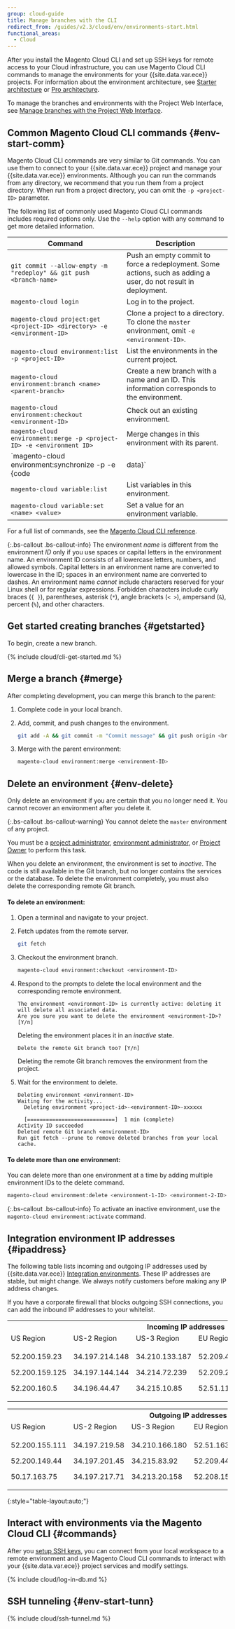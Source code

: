 ```yaml
---
group: cloud-guide
title: Manage branches with the CLI
redirect_from: /guides/v2.3/cloud/env/environments-start.html
functional_areas:
  - Cloud
---
```


After you install the Magento Cloud CLI and set up SSH keys for remote access to your Cloud infrastructure, you can use Magento Cloud CLI commands to manage the environments for your {{site.data.var.ece}} projects. For information about the environment architecture, see [Starter architecture]({{page.baseurl}}/cloud/architecture/starter-architecture.html) or [Pro architecture]({{page.baseurl}}/cloud/architecture/pro-architecture.html).

To manage the branches and environments with the Project Web Interface, see [Manage branches with the Project Web Interface]({{page.baseurl}}/cloud/project/branch-management-ui.html).

## Common Magento Cloud CLI commands {#env-start-comm}

Magento Cloud CLI commands are very similar to Git commands. You can use them to connect to your {{site.data.var.ece}} project and manage your  {{site.data.var.ece}} environments. Although you can run the commands from any directory, we recommend that you run them from a project directory. When run from a project directory, you can omit the `-p <project-ID>` parameter.

The following list of commonly used Magento Cloud CLI commands includes required options only. Use the `--help`
option with any command to get more detailed information. 

| Command                                                                                 | Description                                                                                                     |
| --------------------------------------------------------------------------------------- | --------------------------------------------------------------------------------------------------------------- |
| `git commit --allow-empty -m "redeploy" && git push <branch-name>`                      | Push an empty commit to force a redeployment. Some actions, such as adding a user, do not result in deployment. |
| `magento-cloud login`                                                                   | Log in to the project.                                                                                          |
| `magento-cloud project:get <project-ID> <directory> -e <environment-ID>`                | Clone a project to a directory. To clone the `master` environment, omit `-e <environment-ID>`.                  |
| `magento-cloud environment:list -p <project-ID>`                                        | List the environments in the current project.                                                                   |
| `magento-cloud environment:branch <name> <parent-branch>`                               | Create a new branch with a name and an ID. This information corresponds to the environment.                     |
| `magento-cloud environment:checkout <environment-ID>`                                   | Check out an existing environment.                                                                              |
| `magento-cloud environment:merge -p <project-ID> -e <environment ID>`                   | Merge changes in this environment with its parent.                                                              |
| `magento-cloud environment:synchronize -p <project-ID> -e <environment-ID> {code|data}` | Synchronize (`git pull`) code and data from the parent to this environment.                                     |
| `magento-cloud variable:list`                                                           | List variables in this environment.                                                                             |
| `magento-cloud variable:set <name> <value>`                                             | Set a value for an environment variable.                                                                        |

For a full list of commands, see the [Magento Cloud CLI reference]({{page.baseurl}}/cloud/reference/magento-cloud-commands.html).

{:.bs-callout .bs-callout-info}
The environment _name_ is different from the environment _ID_ only if you use spaces or capital letters in the environment name. An environment ID consists of all lowercase letters, numbers, and allowed symbols. Capital letters in an environment name are converted to lowercase in the ID; spaces in an environment name are converted to dashes. An environment name _cannot_ include characters reserved for your Linux shell or for regular expressions. Forbidden characters include curly braces (`{ }`), parentheses, asterisk (`*`), angle brackets (`< >`), ampersand (`&`), percent (`%`), and other characters.

## Get started creating branches {#getstarted}

To begin, create a new branch.

{% include cloud/cli-get-started.md %}

## Merge a branch {#merge}

After completing development, you can merge this branch to the parent:

1. Complete code in your local branch.

2. Add, commit, and push changes to the environment.

   ```bash
   git add -A && git commit -m "Commit message" && git push origin <branch-name>
   ```

3. Merge with the parent environment:

   ```bash
   magento-cloud environment:merge <environment-ID>
   ```

## Delete an environment {#env-delete}

Only delete an environment if you are certain that you no longer need it. You cannot recover an environment after you delete it.

{:.bs-callout .bs-callout-warning}
You cannot delete the `master` environment of any project.

You must be a [project administrator]({{page.baseurl}}/cloud/project/project-users.html#cloud-role-project), [environment administrator]({{page.baseurl}}/cloud/project/project-users.html#cloud-role-env), or [Project Owner]({{page.baseurl}}/cloud/project/project-users.html#cloud-role-acct-owner) to perform this task.

When you delete an environment, the environment is set to _inactive_. The code is still available in the Git branch, but no longer contains the services or the database. To delete the environment completely, you must also delete the corresponding remote Git branch.

#### To delete an environment:

1. Open a terminal and navigate to your project.

2. Fetch updates from the remote server.

   ```bash
   git fetch
   ```

3. Checkout the environment branch.

   ```bash
   magento-cloud environment:checkout <environment-ID>
   ```

4. Respond to the prompts to delete the local environment and the corresponding remote environment.

   ```terminal
   The environment <environment-ID> is currently active: deleting it will delete all associated data.
   Are you sure you want to delete the environment <environment-ID>? [Y/n]
   ```

   Deleting the environment places it in an _inactive_ state.

   ```terminal
   Delete the remote Git branch too? [Y/n]
   ```

   Deleting the remote Git branch removes the environment from the project.

5. Wait for the environment to delete.

   ```terminal
   Deleting environment <environment-ID>
   Waiting for the activity...
     Deleting environment <project-id>-<environment-ID>-xxxxxx

     [============================]  1 min (complete)
   Activity ID succeeded
   Deleted remote Git branch <environment-ID>
   Run git fetch --prune to remove deleted branches from your local cache.
   ```

#### To delete more than one environment:

You can delete more than one environment at a time by adding multiple environment IDs to the delete command.

```bash
magento-cloud environment:delete <environment-1-ID> <environment-2-ID>
```

{:.bs-callout .bs-callout-info}
To activate an inactive environment, use the `magento-cloud environment:activate` command.

## Integration environment IP addresses {#ipaddress}

The following table lists incoming and outgoing IP addresses used by {{site.data.var.ece}} [Integration environments]({{page.baseurl}}/cloud/architecture/pro-architecture.html#cloud-arch-int). These IP addresses are stable, but might change. We always notify customers before making any IP address changes.

If you have a corporate firewall that blocks outgoing SSH connections, you can add the inbound IP addresses to your whitelist.

<table>
<tr>
<th colspan="6"><b>Incoming IP addresses</b></th>
</tr>
<tr>
<td>US Region</td>
<td>US-2 Region</td>
<td>US-3 Region</td>
<td>EU Region</td>
<td>EU-3 Region</td>
<td>AP-3 Region</td>
</tr>
<tr>
<td>
<p>52.200.159.23</p>
<p>52.200.159.125</p>
<p>52.200.160.5</p>
</td>
<td>
<p>34.197.214.148</p>
<p>34.197.144.144</p>
<p>34.196.44.47</p>
</td>
<td>
<p>34.210.133.187</p>
<p>34.214.72.239</p>
<p>34.215.10.85</p>
</td>
<td>
<p>52.209.44.44</p>
<p>52.209.23.96</p>
<p>52.51.117.101</p>
</td>
<td>
<p>34.240.75.192</p>
<p>34.251.110.37</p>
<p>52.19.113.35</p>
</td>
<td>
<p>52.65.39.201</p>
<p>52.65.10.202</p>
<p>52.65.30.37</p>
</td>
</tr>
</table>

<table>
<tr>
<th colspan="6"><b>Outgoing IP addresses</b></th>
</tr>
<tr>
<td>US Region</td>
<td>US-2 Region</td>
<td>US-3 Region</td>
<td>EU Region</td>
<td>EU-3 Region</td>
<td>AP-3 Region</td>
</tr>
<tr>
<td>
<p>52.200.155.111</p>
<p>52.200.149.44</p>
<p>50.17.163.75</p>
</td>
<td>
<p>34.197.219.58</p>
<p>34.197.201.45</p>
<p>34.197.217.71</p>
</td>
<td>
<p>34.210.166.180</p>
<p>34.215.83.92</p>
<p>34.213.20.158</p>
</td>
<td>
<p>52.51.163.159</p>
<p>52.209.44.60</p>
<p>52.208.156.247</p>
</td>
<td>
<p>34.240.57.142</p>
<p>52.16.140.48</p>
<p>52.209.134.55</p>
</td>
<td>
<p>52.65.143.178</p>
<p>13.54.80.197</p>
<p>52.62.224.4</p>
</td>
</tr>
</table>
{:style="table-layout:auto;"}

## Interact with environments via the Magento Cloud CLI {#commands}

After you [setup SSH keys]({{page.baseurl}}/cloud/env/environment-intro/ssh-access.html), you can connect from your local workspace to a remote environment and use Magento Cloud CLI commands to interact with your {{site.data.var.ece}} project services and modify settings.

{% include cloud/log-in-db.md %}

## SSH tunneling {#env-start-tunn}

{% include cloud/ssh-tunnel.md %}

